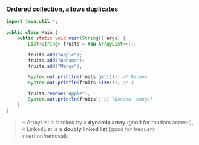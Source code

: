 ### **Ordered collection, allows duplicates**

```Java
import java.util.*;

public class Main {
    public static void main(String[] args) {
        List<String> fruits = new ArrayList<>();

        fruits.add("Apple");
        fruits.add("Banana");
        fruits.add("Mango");

        System.out.println(fruits.get(1)); // Banana
        System.out.println(fruits.size()); // 3

        fruits.remove("Apple");
        System.out.println(fruits); // [Banana, Mango]
    }
}
```

> 🔥 ArrayList is backed by a **dynamic array** (good for random access),
> 🔥 LinkedList is a **doubly linked list** (good for frequent insertion/removal).


